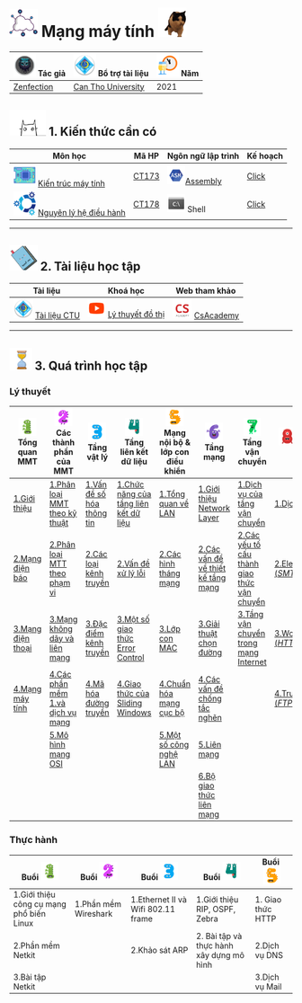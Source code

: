 # ![15-22-08-48-Network.png](https://raw.githubusercontent.com/Zenfection/Image/master/2021/06/16-21-13-31-15-22-08-48-Network.png) Mạng máy tính <img src="https://raw.githubusercontent.com/Zenfection/Image/master/2021/06/16-14-56-59-08-15-27-06-cat_ready.gif" title="" alt="08-15-27-06-cat_ready.gif" width="50">

| <img src="https://raw.githubusercontent.com/Zenfection/Image/master/2021/03/20-14-36-27-logo%20cat.png" title="" alt="logo cat.png" width="40"> Tác giả | <img src="https://raw.githubusercontent.com/Zenfection/Image/master/2021/03/20-14-38-42-logo-ctu.png" title="" alt="logo-ctu.png" width="40"> Bổ trợ tài liệu | <img src="https://raw.githubusercontent.com/Zenfection/Image/master/2021/03/20-13-59-20-icons8-new_year's_eve.png" title="" alt="icons8-new_year's_eve.png" width="40"> Năm |
| ------------------------------------------------------------------------------------------------------------------------------------------------------- | ------------------------------------------------------------------------------------------------------------------------------------------------------------- | --------------------------------------------------------------------------------------------------------------------------------------------------------------------------- |
| [Zenfection](https://facebook.com/Zenfection)                                                                                                           | [Can Tho University](http://www.cit.ctu.edu.vn/)                                                                                                              | 2021                                                                                                                                                                        |

## <img title="" src="https://raw.githubusercontent.com/Zenfection/Image/master/2021/06/16-15-21-11-tenor.gif" alt="tenor.gif" width="65"> 1. Kiến thức cần có

| Môn học                                                                                                                                                                                                                                                                                 | Mã HP                                                            | Ngôn ngữ lập trình                                                                                                                                                                                                | Kế hoạch                                             |
| --------------------------------------------------------------------------------------------------------------------------------------------------------------------------------------------------------------------------------------------------------------------------------------- | ---------------------------------------------------------------- | ----------------------------------------------------------------------------------------------------------------------------------------------------------------------------------------------------------------- | ---------------------------------------------------- |
| <img src="https://raw.githubusercontent.com/Zenfection/Image/master/2020/12/15-22-09-47-Programmable%20Circuit%20Board.png" title="" alt="Programmable Circuit Boardpng" width="40"> [Kiến trúc máy tính](https://github.com/Zenfection/CTU/tree/main/HocPhan/CT173-Kien_truc_may_tinh) | [CT173](https://elcit.ctu.edu.vn/course/search.php?search=CT173) | <img src="https://raw.githubusercontent.com/Zenfection/Image/master/2021/06/16-19-52-01-assembly.png" title="" alt="assembly.png" width="32">[Assembly](https://www.cs.virginia.edu/~evans/cs216/guides/x86.html) | [Click](http://www.cit.ctu.edu.vn/decuong/CT173.pdf) |
| <img src="https://raw.githubusercontent.com/Zenfection/Image/master/2020/12/15-13-16-57-os.png" title="" alt="" width="40"> [Nguyên lý hệ điều hành](https://github.com/Zenfection/CTU/tree/main/HocPhan/CT178-Nguyen_ly_he_dieu_hanh)                                                  | [CT178](https://elcit.ctu.edu.vn/course/search.php?search=CT178) | ![icons8-command_line.png](https://raw.githubusercontent.com/Zenfection/Image/master/2021/06/16-19-44-38-icons8-command_line.png) Shell                                                                           | [Click](http://www.cit.ctu.edu.vn/decuong/CT178.pdf) |

---

## <img src="https://raw.githubusercontent.com/Zenfection/Image/master/2021/06/16-15-23-13-tenor.gif" title="" alt="tenor.gif" width="50"> 2. Tài liệu học tập

| Tài liệu                                                                                                                                                                                                                                          | Khoá học                                                                                                                                                                                                                                                | Web tham khảo                                                                                                                                                                                                                |
| ------------------------------------------------------------------------------------------------------------------------------------------------------------------------------------------------------------------------------------------------- | ------------------------------------------------------------------------------------------------------------------------------------------------------------------------------------------------------------------------------------------------------- | ---------------------------------------------------------------------------------------------------------------------------------------------------------------------------------------------------------------------------- |
| <img src="https://raw.githubusercontent.com/Zenfection/Image/master/2021/03/20-14-38-42-logo-ctu.png" title="" alt="logo-ctu.png" width="35"> [Tài liệu CTU](https://github.com/Zenfection/CTU/tree/main/HocPhan/CT112-Mang_may_tinh/Tailieu/CTU) | ![icons8-youtube_play_button.png](https://raw.githubusercontent.com/Zenfection/Image/master/2021/06/16-15-10-40-icons8-youtube_play_button.png) [Lý thuyết đồ thị](https://www.youtube.com/watch?v=WzeRZbH_zSM&list=PLZDIOVvUyYVxdqTsJ9yvg9TSv4TnQoglO) | <img src="https://raw.githubusercontent.com/Zenfection/Image/master/2021/06/16-15-13-57-output-onlinepngtools.png" title="" alt="output-onlinepngtools.png" width="35"> [CsAcademy](https://csacademy.com/app/graph_editor/) |

---

## <img src="https://raw.githubusercontent.com/Zenfection/Image/master/2021/06/16-15-24-10-tenor.gif" title="" alt="tenor.gif" width="40"> 3. Quá trình học tập

### Lý thuyết

| ![icons8-1_cute.png](https://raw.githubusercontent.com/Zenfection/Image/master/2021/07/25-12-23-23-icons8-1_cute.png)Tổng quan MMT | ![icons8-2_cute.png](https://raw.githubusercontent.com/Zenfection/Image/master/2021/07/25-12-23-30-icons8-2_cute.png)Các thành phần của MMT | ![icons8-3_cute.png](https://raw.githubusercontent.com/Zenfection/Image/master/2021/07/25-12-23-37-icons8-3_cute.png)Tầng vật lý | ![icons8-4_cute.png](https://raw.githubusercontent.com/Zenfection/Image/master/2021/07/25-12-23-44-icons8-4_cute.png)Tầng liên kết dữ liệu | ![icons8-5_cute.png](https://raw.githubusercontent.com/Zenfection/Image/master/2021/07/25-12-23-48-icons8-5_cute.png)Mạng nội bộ & lớp con điều khiển | ![icons8-6_cute.png](https://raw.githubusercontent.com/Zenfection/Image/master/2021/07/25-12-23-52-icons8-6_cute.png)Tầng mạng      | ![icons8-7_cute.png](https://raw.githubusercontent.com/Zenfection/Image/master/2021/07/25-12-23-59-icons8-7_cute.png)Tầng vận chuyển         | ![icons8-8_cute.png](https://raw.githubusercontent.com/Zenfection/Image/master/2021/07/25-12-24-04-icons8-8_cute.png)Các ứng dụng mạng   |
| ---------------------------------------------------------------------------------------------------------------------------------- | ------------------------------------------------------------------------------------------------------------------------------------------- | -------------------------------------------------------------------------------------------------------------------------------- | ------------------------------------------------------------------------------------------------------------------------------------------ | ----------------------------------------------------------------------------------------------------------------------------------------------------- | ----------------------------------------------------------------------------------------------------------------------------------- | -------------------------------------------------------------------------------------------------------------------------------------------- | ---------------------------------------------------------------------------------------------------------------------------------------- |
| [1.Giới thiệu](https://github.com/Zenfection/CTU/blob/main/HocPhan/CT112-Mang_may_tinh/Tailieu/Chapter1/1.md)                      | [1.Phân loại MMT theo kỹ thuật](https://github.com/Zenfection/CTU/blob/main/HocPhan/CT112-Mang_may_tinh/Tailieu/Chapter2/1.md)              | [1.Vấn đề số hóa thông tin](https://github.com/Zenfection/CTU/blob/main/HocPhan/CT112-Mang_may_tinh/Tailieu/Chapter3/1.md)       | [1.Chức năng của tầng liên kết dữ liệu](https://github.com/Zenfection/CTU/blob/main/HocPhan/CT112-Mang_may_tinh/Tailieu/Chapter4/1.md)     | [1.Tổng quan về LAN](https://github.com/Zenfection/CTU/blob/main/HocPhan/CT112-Mang_may_tinh/Tailieu/Chapter5/1.md)                                   | [1.Giới thiệu Network Layer](https://github.com/Zenfection/CTU/blob/main/HocPhan/CT112-Mang_may_tinh/Tailieu/Chapter6/1.md)         | [1.Dịch vụ của tầng vận chuyển](https://github.com/Zenfection/CTU/blob/main/HocPhan/CT112-Mang_may_tinh/Tailieu/Chapter7/1.md)               | [1.Dịch vụ DNS](https://github.com/Zenfection/CTU/blob/main/HocPhan/CT112-Mang_may_tinh/Tailieu/Chapter8/1.md)                           |
| [2.Mạng điện báo](https://github.com/Zenfection/CTU/blob/main/HocPhan/CT112-Mang_may_tinh/Tailieu/Chapter1/2.md)                   | [2.Phân loại MTT theo phạm vi](https://github.com/Zenfection/CTU/blob/main/HocPhan/CT112-Mang_may_tinh/Tailieu/Chapter2/2.md)               | [2.Các loại kênh truyền](https://github.com/Zenfection/CTU/blob/main/HocPhan/CT112-Mang_may_tinh/Tailieu/Chapter3/2.md)          | [2.Vấn đề xử lý lỗi](https://github.com/Zenfection/CTU/blob/main/HocPhan/CT112-Mang_may_tinh/Tailieu/Chapter4/2.md)                        | [2.Các hình tháng mạng](https://github.com/Zenfection/CTU/blob/main/HocPhan/CT112-Mang_may_tinh/Tailieu/Chapter5/2.md)                                | [2.Các vấn đề về thiết kế tầng mạng](https://github.com/Zenfection/CTU/blob/main/HocPhan/CT112-Mang_may_tinh/Tailieu/Chapter6/2.md) | [2.Các yếu tố cấu thành giao thức vận chuyển](https://github.com/Zenfection/CTU/blob/main/HocPhan/CT112-Mang_may_tinh/Tailieu/Chapter7/2.md) | [2.Electronic Mail (*SMTP,MINE,POP3...*)](https://github.com/Zenfection/CTU/blob/main/HocPhan/CT112-Mang_may_tinh/Tailieu/Chapter8/2.md) |
| [3.Mạng điện thoại](https://github.com/Zenfection/CTU/blob/main/HocPhan/CT112-Mang_may_tinh/Tailieu/Chapter1/3.md)                 | [3.Mạng không dây và liên mạng](https://github.com/Zenfection/CTU/blob/main/HocPhan/CT112-Mang_may_tinh/Tailieu/Chapter2/3.md)              | [3.Đặc điểm kênh truyền](https://github.com/Zenfection/CTU/blob/main/HocPhan/CT112-Mang_may_tinh/Tailieu/Chapter3/3.md)          | [3.Một số giao thức Error Control](https://github.com/Zenfection/CTU/blob/main/HocPhan/CT112-Mang_may_tinh/Tailieu/Chapter4/3.md)          | [3.Lớp con MAC](https://github.com/Zenfection/CTU/blob/main/HocPhan/CT112-Mang_may_tinh/Tailieu/Chapter5/3.md)                                        | [3.Giải thuật chọn đường](https://github.com/Zenfection/CTU/blob/main/HocPhan/CT112-Mang_may_tinh/Tailieu/Chapter6/3.md)            | [3.Tầng vận chuyển trong mạng Internet](https://github.com/Zenfection/CTU/blob/main/HocPhan/CT112-Mang_may_tinh/Tailieu/Chapter7/3.md)       | [3.World Wide Web (*HTTP*)](https://github.com/Zenfection/CTU/blob/main/HocPhan/CT112-Mang_may_tinh/Tailieu/Chapter8/3.md)               |
| [4.Mạng máy tính](https://github.com/Zenfection/CTU/blob/main/HocPhan/CT112-Mang_may_tinh/Tailieu/Chapter1/4.md)                   | [4.Các phần mềm 1.và dịch vụ mạng](https://github.com/Zenfection/CTU/blob/main/HocPhan/CT112-Mang_may_tinh/Tailieu/Chapter2/4.md)           | [4.Mã hóa đường truyền](https://github.com/Zenfection/CTU/blob/main/HocPhan/CT112-Mang_may_tinh/Tailieu/Chapter3/4.md)           | [4.Giao thức của Sliding Windows](https://github.com/Zenfection/CTU/blob/main/HocPhan/CT112-Mang_may_tinh/Tailieu/Chapter4/4.md)           | [4.Chuẩn hóa mạng cục bộ](https://github.com/Zenfection/CTU/blob/main/HocPhan/CT112-Mang_may_tinh/Tailieu/Chapter5/4.md)                              | [4.Các vấn đề chống tắc nghẽn](https://github.com/Zenfection/CTU/blob/main/HocPhan/CT112-Mang_may_tinh/Tailieu/Chapter6/4.md)       |                                                                                                                                              | [4.Truyền tập tin (*FTP*)](https://github.com/Zenfection/CTU/blob/main/HocPhan/CT112-Mang_may_tinh/Tailieu/Chapter8/5.md)                |
|                                                                                                                                    | [5.Mô hình mạng OSI](https://github.com/Zenfection/CTU/blob/main/HocPhan/CT112-Mang_may_tinh/Tailieu/Chapter2/5.md)                         |                                                                                                                                  |                                                                                                                                            | [5.Một số công nghệ LAN](https://github.com/Zenfection/CTU/blob/main/HocPhan/CT112-Mang_may_tinh/Tailieu/Chapter5/5.md)                               | [5.Liên mạng](https://github.com/Zenfection/CTU/blob/main/HocPhan/CT112-Mang_may_tinh/Tailieu/Chapter6/5.md)                        |                                                                                                                                              |                                                                                                                                          |
|                                                                                                                                    |                                                                                                                                             |                                                                                                                                  |                                                                                                                                            |                                                                                                                                                       | [6.Bộ giao thức liên mạng](https://github.com/Zenfection/CTU/blob/main/HocPhan/CT112-Mang_may_tinh/Tailieu/Chapter6/6.md)           |                                                                                                                                              |                                                                                                                                          |

### Thực hành

| Buổi ![icons8-1_cute.png](https://raw.githubusercontent.com/Zenfection/Image/master/2021/07/25-12-23-23-icons8-1_cute.png) | Buổi ![icons8-2_cute.png](https://raw.githubusercontent.com/Zenfection/Image/master/2021/07/25-12-23-30-icons8-2_cute.png) | Buổi ![icons8-3_cute.png](https://raw.githubusercontent.com/Zenfection/Image/master/2021/07/25-12-23-37-icons8-3_cute.png) | Buổi ![icons8-4_cute.png](https://raw.githubusercontent.com/Zenfection/Image/master/2021/07/25-12-23-44-icons8-4_cute.png) | Buổi ![icons8-5_cute.png](https://raw.githubusercontent.com/Zenfection/Image/master/2021/07/25-12-23-48-icons8-5_cute.png) |
| -------------------------------------------------------------------------------------------------------------------------- | -------------------------------------------------------------------------------------------------------------------------- | -------------------------------------------------------------------------------------------------------------------------- | -------------------------------------------------------------------------------------------------------------------------- | -------------------------------------------------------------------------------------------------------------------------- |
| 1.Giới thiệu công cụ mạng phổ biến Linux                                                                                   | 1.Phần mềm Wireshark                                                                                                       | 1.Ethernet II và Wifi 802.11 frame                                                                                         | 1.Giới thiệu RIP, OSPF, Zebra                                                                                              | 1. Giao thức HTTP                                                                                                          |
| 2.Phần mềm Netkit                                                                                                          |                                                                                                                            | 2.Khảo sát ARP                                                                                                             | 2. Bài tập và thực hành xây dựng mô hình                                                                                   | 2.Dịch vụ DNS                                                                                                              |
| 3.Bài tập Netkit                                                                                                           |                                                                                                                            |                                                                                                                            |                                                                                                                            | 3.Dịch vụ Mail                                                                                                             |
